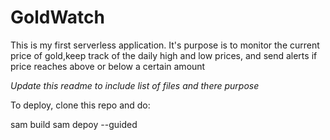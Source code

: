 # GoldWatch

This is my first serverless application. It's purpose is to monitor the current price of gold,keep track of the daily high and low prices, and send alerts if price reaches above or below a certain amount

*Update this readme to include list of files and there purpose*

To deploy, clone this repo and do:

sam build
sam depoy --guided

